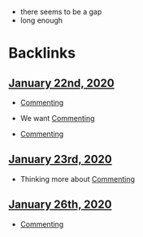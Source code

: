 - there seems to be a gap
- long enough

# Backlinks
## [January 22nd, 2020](<January 22nd, 2020.md>)
- [Commenting](<Commenting.md>)

- We want [Commenting](<Commenting.md>)

- [Commenting](<Commenting.md>)

## [January 23rd, 2020](<January 23rd, 2020.md>)
- Thinking more about [Commenting](<Commenting.md>)

## [January 26th, 2020](<January 26th, 2020.md>)
- [Commenting](<Commenting.md>)

